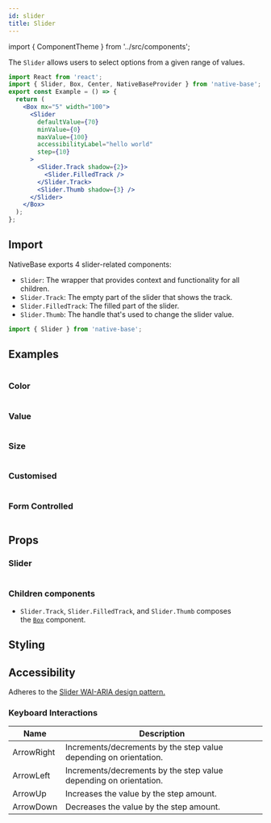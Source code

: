 ```yaml
---
id: slider
title: Slider
---
```


import { ComponentTheme } from '../src/components';

The `Slider` allows users to select options from a given range of values.

```jsx isShowcase
import React from 'react';
import { Slider, Box, Center, NativeBaseProvider } from 'native-base';
export const Example = () => {
  return (
    <Box mx="5" width="100">
      <Slider
        defaultValue={70}
        minValue={0}
        maxValue={100}
        accessibilityLabel="hello world"
        step={10}
      >
        <Slider.Track shadow={2}>
          <Slider.FilledTrack />
        </Slider.Track>
        <Slider.Thumb shadow={3} />
      </Slider>
    </Box>
  );
};
```

## Import

NativeBase exports 4 slider-related components:

- `Slider`: The wrapper that provides context and functionality for all children.
- `Slider.Track`: The empty part of the slider that shows the track.
- `Slider.FilledTrack`: The filled part of the slider.
- `Slider.Thumb`: The handle that's used to change the slider value.

```jsx
import { Slider } from 'native-base';
```

## Examples

```ComponentSnackPlayer path=components,primitives,Slider,usage.tsx

```

### Color

```ComponentSnackPlayer path=components,primitives,Slider,color.tsx

```

### Value

```ComponentSnackPlayer path=components,primitives,Slider,Value.tsx

```

### Size

```ComponentSnackPlayer path=components,primitives,Slider,Size.tsx

```

### Customised

```ComponentSnackPlayer path=components,primitives,Slider,Customized.tsx

```

### Form Controlled

```ComponentSnackPlayer path=components,primitives,Slider,FormControlled.tsx

```

## Props

### Slider

```ComponentPropTable path=primitives,Slider,Slider.tsx

```

### Children components

- `Slider.Track`, `Slider.FilledTrack`, and `Slider.Thumb` composes the [`Box`](box.md) component.

## Styling

<ComponentTheme name="Slider" fileName="slider" />

## Accessibility

Adheres to the [Slider WAI-ARIA design pattern.](https://www.w3.org/WAI/ARIA/apg/#slidertwothumb)

### Keyboard Interactions

| Name       | Description                                                       |
| ---------- | ----------------------------------------------------------------- |
| ArrowRight | Increments/decrements by the step value depending on orientation. |
| ArrowLeft  | Increments/decrements by the step value depending on orientation. |
| ArrowUp    | Increases the value by the step amount.                           |
| ArrowDown  | Decreases the value by the step amount.                           |
